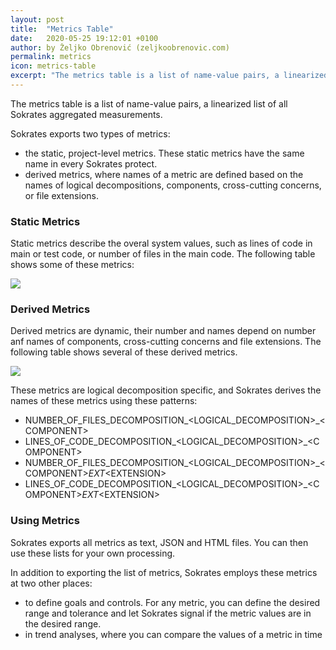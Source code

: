 ```yaml
---
layout: post
title:  "Metrics Table"
date:   2020-05-25 19:12:01 +0100
author: by Željko Obrenović (zeljkoobrenovic.com)
permalink: metrics
icon: metrics-table
excerpt: "The metrics table is a list of name-value pairs, a linearized list of all Sokrates aggregated measurements. Sokrates employs the metrics table to define goals and controls and in trend analyses."
---
```

The metrics table is a list of name-value pairs, a linearized list of all Sokrates aggregated measurements.

Sokrates exports two types of metrics:
 - the static, project-level metrics. These static metrics have the same name in every Sokrates protect.
 - derived metrics, where names of a metric are defined based on the names of logical decompositions, components, cross-cutting
 concerns, or file extensions.

### Static Metrics

Static metrics describe the overal system values, such as lines of code in main or test code, or number of files in the main code. The following table shows some of these metrics:

![](assets/images/sokrates/metrics-table.png)


### Derived Metrics

Derived metrics are dynamic, their number and names depend on number anf names of components, cross-cutting concerns and file extensions. The following table shows several of these derived metrics.

![](assets/images/sokrates/metrics-table-derived.png)

These metrics are logical decomposition specific, and Sokrates derives the names of these metrics using these patterns:

* NUMBER_OF_FILES_DECOMPOSITION_&lt;LOGICAL_DECOMPOSITION&gt;_&lt;COMPONENT&gt;
* LINES_OF_CODE_DECOMPOSITION_&lt;LOGICAL_DECOMPOSITION&gt;_&lt;COMPONENT&gt;
* NUMBER_OF_FILES_DECOMPOSITION_&lt;LOGICAL_DECOMPOSITION&gt;_&lt;COMPONENT&gt;_EXT_&lt;EXTENSION&gt;
* LINES_OF_CODE_DECOMPOSITION_&lt;LOGICAL_DECOMPOSITION&gt;_&lt;COMPONENT&gt;_EXT_&lt;EXTENSION&gt;


### Using Metrics

Sokrates exports all metrics as text, JSON and HTML files. You can then use these lists for your own processing.

In addition to exporting the list of metrics, Sokrates employs these metrics at two other places:
* to define goals and controls. For any metric, you can define the desired range and tolerance and let Sokrates signal if the metric values are in the desired range.
* in trend analyses, where you can compare the values of a metric in time

